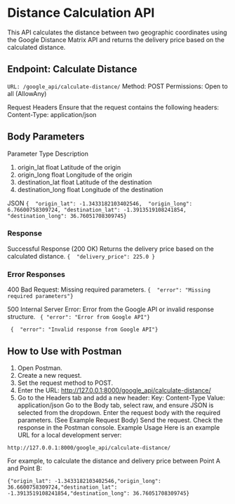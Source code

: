 # Distance Calculation API

This API calculates the distance between two geographic coordinates using the Google Distance Matrix API and returns the delivery price based on the calculated distance.

## Endpoint: Calculate Distance

`URL: /google_api/calculate-distance/`
Method: POST
Permissions: Open to all (AllowAny)

Request Headers
Ensure that the request contains the following headers:
Content-Type: application/json

## Body Parameters

Parameter Type Description

1. origin_lat float Latitude of the origin
2. origin_long float Longitude of the origin
3. destination_lat float Latitude of the destination
4. destination_long float Longitude of the destination

JSON
`{  "origin_lat": -1.3433182103402546, 
 "origin_long": 6.76600758309724,
   "destination_lat": -1.3913519108241854, 
    "destination_long": 36.76051708309745}`

### Response

Successful Response (200 OK)
Returns the delivery price based on the calculated distance.
`{ 
"delivery_price": 225.0
}`

### Error Responses

400 Bad Request: Missing required parameters.
`{  "error": "Missing required parameters"}`

500 Internal Server Error: Error from the Google API or invalid response structure.
` { "error": "Error from Google API"}`

` {  "error": "Invalid response from Google API"}`

## How to Use with Postman

1. Open Postman.
2. Create a new request.
3. Set the request method to POST.
4. Enter the URL: http://127.0.0.1:8000/google_api/calculate-distance/
5. Go to the Headers tab and add a new header:
   Key: Content-Type
   Value: application/json
   Go to the Body tab, select raw, and ensure JSON is selected from the dropdown.
   Enter the request body with the required parameters. (See Example Request Body)
   Send the request.
   Check the response in the Postman console.
   Example Usage
   Here is an example URL for a local development server:

`http://127.0.0.1:8000/google_api/calculate-distance/`

For example, to calculate the distance and delivery price between Point A and Point B:

`{"origin_lat": -1.3433182103402546,"origin_long": 36.6600758309724,"destination_lat": -1.3913519108241854,"destination_long": 36.76051708309745}`
